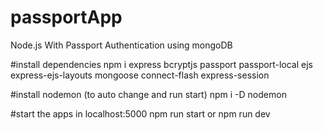 # passportApp
Node.js With Passport Authentication using mongoDB 

#install dependencies
npm i express bcryptjs passport passport-local ejs express-ejs-layouts mongoose connect-flash express-session

#install nodemon (to auto change and run start)
npm i -D nodemon

#start the apps in localhost:5000
npm run start or npm run dev
